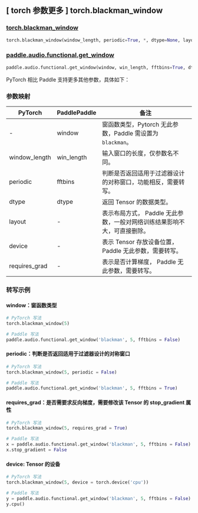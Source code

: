 ## [ torch 参数更多 ] torch.blackman_window

### [torch.blackman_window](https://pytorch.org/docs/stable/generated/torch.blackman_window.html)

```python
torch.blackman_window(window_length, periodic=True, *, dtype=None, layout=torch.strided, device=None, requires_grad=False)
```

### [paddle.audio.functional.get_window](https://www.paddlepaddle.org.cn/documentation/docs/zh/2.6/api/paddle/audio/functional/get_window_cn.html#get-window)

```python
paddle.audio.functional.get_window(window, win_length, fftbins=True, dtype='float64')
```

PyTorch 相比 Paddle 支持更多其他参数，具体如下：
### 参数映射

| PyTorch       | PaddlePaddle | 备注                                                   |
| ------------- | ------------ | ------------------------------------------------------ |
| -    | window |  窗函数类型，Pytorch 无此参数，Paddle 需设置为 `blackman`。 |
| window_length  | win_length            | 输入窗口的长度，仅参数名不同。 |
| periodic        | fftbins       | 判断是否返回适用于过滤器设计的对称窗口，功能相反，需要转写。  |
| dtype        | dtype | 返回 Tensor 的数据类型。 |
| layout | -| 表示布局方式， Paddle 无此参数，一般对网络训练结果影响不大，可直接删除。 |
| device | - | 表示 Tensor 存放设备位置，Paddle 无此参数，需要转写。 |
| requires_grad | - | 表示是否计算梯度， Paddle 无此参数，需要转写。 |

### 转写示例

#### window：窗函数类型
```python
# PyTorch 写法
torch.blackman_window(5)

# Paddle 写法
paddle.audio.functional.get_window('blackman', 5, fftbins = False)
```

#### periodic：判断是否返回适用于过滤器设计的对称窗口
```python
# PyTorch 写法
torch.blackman_window(5, periodic = False)

# Paddle 写法
paddle.audio.functional.get_window('blackman', 5, fftbins = True)
```

#### requires_grad：是否需要求反向梯度，需要修改该 Tensor 的 stop_gradient 属性
```python
# PyTorch 写法
torch.blackman_window(5, requires_grad = True)

# Paddle 写法
x = paddle.audio.functional.get_window('blackman', 5, fftbins = False)
x.stop_gradient = False
```

#### device: Tensor 的设备
```python
# PyTorch 写法
torch.blackman_window(5, device = torch.device('cpu'))

# Paddle 写法
y = paddle.audio.functional.get_window('blackman', 5, fftbins = False)
y.cpu()
```
